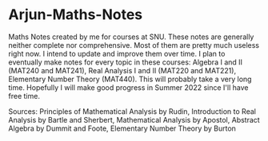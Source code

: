 # Arjun-Maths-Notes
Maths Notes created by me for courses at SNU. These notes are generally neither complete nor comprehensive. Most of them are pretty much useless right now. I intend to update and improve them over time.
I plan to eventually make notes for every topic in these courses: Algebra I and II (MAT240 and MAT241), Real Analysis I and II (MAT220 and MAT221), Elementary Number Theory (MAT440). This will probably take a very long time. Hopefully I will make good progress in Summer 2022 since I'll have free time.


Sources: Principles of Mathematical Analysis by Rudin, Introduction to Real Analysis by Bartle and Sherbert, Mathematical Analysis by Apostol, Abstract Algebra by Dummit and Foote, Elementary Number Theory by Burton
